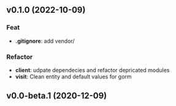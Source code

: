 ## v0.1.0 (2022-10-09)

### Feat

- **.gitignore**: add vendor/

### Refactor

- **client**: udpate dependecies and refactor depricated modules
- **visit**: Clean entity and default values for gorm

## v0.0-beta.1 (2020-12-09)
